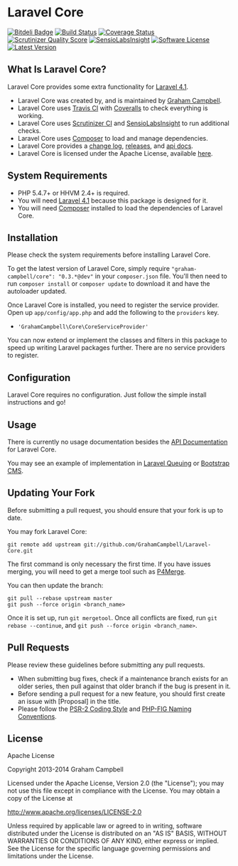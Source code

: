 Laravel Core
============


[![Bitdeli Badge](https://d2weczhvl823v0.cloudfront.net/GrahamCampbell/Laravel-Core/trend.png)](https://bitdeli.com/free "Bitdeli Badge")
[![Build Status](https://travis-ci.org/GrahamCampbell/Laravel-Core.png)](https://travis-ci.org/GrahamCampbell/Laravel-Core)
[![Coverage Status](https://coveralls.io/repos/GrahamCampbell/Laravel-Core/badge.png)](https://coveralls.io/r/GrahamCampbell/Laravel-Core)
[![Scrutinizer Quality Score](https://scrutinizer-ci.com/g/GrahamCampbell/Laravel-Core/badges/quality-score.png?s=8b83d4d22d5af457e6313d26c037fffef76b85d0)](https://scrutinizer-ci.com/g/GrahamCampbell/Laravel-Core)
[![SensioLabsInsight](https://insight.sensiolabs.com/projects/9f583ab1-1203-44b9-927b-86488a326f65/mini.png)](https://insight.sensiolabs.com/projects/9f583ab1-1203-44b9-927b-86488a326f65)
[![Software License](https://poser.pugx.org/graham-campbell/core/license.png)](https://github.com/GrahamCampbell/Laravel-Core/blob/master/LICENSE.md)
[![Latest Version](https://poser.pugx.org/graham-campbell/core/v/stable.png)](https://packagist.org/packages/graham-campbell/core)


## What Is Laravel Core?

Laravel Core provides some extra functionality for [Laravel 4.1](http://laravel.com).

* Laravel Core was created by, and is maintained by [Graham Campbell](https://github.com/GrahamCampbell).
* Laravel Core uses [Travis CI](https://travis-ci.org/GrahamCampbell/Laravel-Core) with [Coveralls](https://coveralls.io/r/GrahamCampbell/Laravel-Core) to check everything is working.
* Laravel Core uses [Scrutinizer CI](https://scrutinizer-ci.com/g/GrahamCampbell/Laravel-Core) and [SensioLabsInsight](https://insight.sensiolabs.com/projects/9f583ab1-1203-44b9-927b-86488a326f65) to run additional checks.
* Laravel Core uses [Composer](https://getcomposer.org) to load and manage dependencies.
* Laravel Core provides a [change log](https://github.com/GrahamCampbell/Laravel-Core/blob/master/CHANGELOG.md), [releases](https://github.com/GrahamCampbell/Laravel-Core/releases), and [api docs](http://grahamcampbell.github.io/Laravel-Core).
* Laravel Core is licensed under the Apache License, available [here](https://github.com/GrahamCampbell/Laravel-Core/blob/master/LICENSE.md).


## System Requirements

* PHP 5.4.7+ or HHVM 2.4+ is required.
* You will need [Laravel 4.1](http://laravel.com) because this package is designed for it.
* You will need [Composer](https://getcomposer.org) installed to load the dependencies of Laravel Core.


## Installation

Please check the system requirements before installing Laravel Core.

To get the latest version of Laravel Core, simply require `"graham-campbell/core": "0.3.*@dev"` in your `composer.json` file. You'll then need to run `composer install` or `composer update` to download it and have the autoloader updated.

Once Laravel Core is installed, you need to register the service provider. Open up `app/config/app.php` and add the following to the `providers` key.

* `'GrahamCampbell\Core\CoreServiceProvider'`

You can now extend or implement the classes and filters in this package to speed up writing Laravel packages further. There are no service providers to register.


## Configuration

Laravel Core requires no configuration. Just follow the simple install instructions and go!


## Usage

There is currently no usage documentation besides the [API Documentation](http://grahamcampbell.github.io/Laravel-Core
) for Laravel Core.

You may see an example of implementation in [Laravel Queuing](https://github.com/GrahamCampbell/Laravel-Queuing) or [Bootstrap CMS](https://github.com/GrahamCampbell/Bootstrap-CMS).


## Updating Your Fork

Before submitting a pull request, you should ensure that your fork is up to date.

You may fork Laravel Core:

    git remote add upstream git://github.com/GrahamCampbell/Laravel-Core.git

The first command is only necessary the first time. If you have issues merging, you will need to get a merge tool such as [P4Merge](http://perforce.com/product/components/perforce_visual_merge_and_diff_tools).

You can then update the branch:

    git pull --rebase upstream master
    git push --force origin <branch_name>

Once it is set up, run `git mergetool`. Once all conflicts are fixed, run `git rebase --continue`, and `git push --force origin <branch_name>`.


## Pull Requests

Please review these guidelines before submitting any pull requests.

* When submitting bug fixes, check if a maintenance branch exists for an older series, then pull against that older branch if the bug is present in it.
* Before sending a pull request for a new feature, you should first create an issue with [Proposal] in the title.
* Please follow the [PSR-2 Coding Style](https://github.com/php-fig/fig-standards/blob/master/accepted/PSR-2-coding-style-guide.md) and [PHP-FIG Naming Conventions](https://github.com/php-fig/fig-standards/blob/master/bylaws/002-psr-naming-conventions.md).


## License

Apache License

Copyright 2013-2014 Graham Campbell

Licensed under the Apache License, Version 2.0 (the "License");
you may not use this file except in compliance with the License.
You may obtain a copy of the License at

 http://www.apache.org/licenses/LICENSE-2.0

Unless required by applicable law or agreed to in writing, software
distributed under the License is distributed on an "AS IS" BASIS,
WITHOUT WARRANTIES OR CONDITIONS OF ANY KIND, either express or implied.
See the License for the specific language governing permissions and
limitations under the License.
